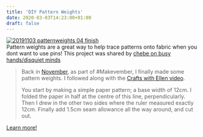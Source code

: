 ```yaml
---
title: 'DIY Pattern Weights'
date: 2020-03-03T14:23:00+01:00
draft: false
---
```


[![20191103 patternweights 04 finish](https://cdn-blog.adafruit.com/uploads/2020/03/I20191103_patternweights_04_finish.jpg "20191103_patternweights_04_finish.jpg")](https://chebe.dreamwidth.org/118489.html)  
Pattern weights are a great way to help trace patterns onto fabric when you dont want to use pins! This project was shared by [chebe on busy hands/disquiet minds](https://chebe.dreamwidth.org/118489.html)

> Back in [November](https://twitter.com/chebegeek/status/1191110232606425088), as part of #Makevember, I finally made some pattern weights. I followed along with the [Crafts with Ellen video](https://www.youtube.com/watch?v=j4UZrj2Brp0).
> 
> You start by making a simple paper pattern; a base width of 12cm. I folded the paper in half at the centre of this line, perpendicularly. Then I drew in the other two sides where the ruler measured exactly 12cm. Finally add 1.5cm seam allowance all the way around, and cut out.

[Learn more!](https://chebe.dreamwidth.org/118489.html)
